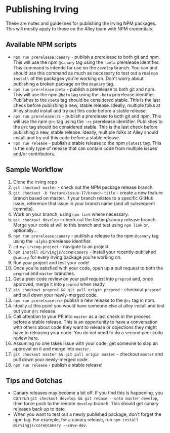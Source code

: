 # Publishing Irving
These are notes and guidelines for publishing the Irving NPM packages. This will mostly apply to those on the Alley team with NPM credentials.

## Available NPM scripts
* `npm run prerelease:canary` - publish a prerelease to both git and npm. This will use the npm `@canary` tag using the `-beta` prerelease identifier. This command is intende for use on the `develop` branch. You can and should use this command as much as necessary to test out a real `npm install` of the packages you're working on. Don't worry about publishing a broken package on the `@canary` tag.
* `npm run prerelease:beta` - publish a prerelease to both git and npm. This will use the npm `@beta` tag using the `-beta` prerelease identifier. Publishes to the `@beta` tag should be considered stable. This is the last check before publishing a new, stable release. Ideally, multiple folks at Alley should install and try out this code before a stable release.
* `npm run prerelease:rc` - publish a prerelease to both git and npm. This will use the npm `@rc` tag using the `-rc` prerelease identifier. Publishes to the `@rc` tag should be considered stable. This is the last check before publishing a new, stable release. Ideally, multiple folks at Alley should install and try out this code before a stable release.
* `npm run release` - publish a stable release to the npm `@latest` tag. This is the only type of release that can contain code from multiple issues and/or contributors.

## Sample Workflow
1. Clone the irving repo
2. `git checkout master` - check out the NPM package release branch.
3. `git checkout -b feature/issue-17/branch-title` - create a new feature branch based on master. If your branch relates to a specific GitHub issue, reference that issue in your branch name (and all subsequent commits).
4. Work on your branch, using `npm link` where necessary.
5. `git checkout develop` - check out the testing/canary release branch. Merge your code at will to this branch and test using `npm link` or, optionally...
6. `npm run prerelease:canary` - publish a release to the npm `@canary` tag using the `-alpha` prerelease identifier.
7. `cd my-irving-project` - navigate to an project.
8. `npm install @irvingjs/core@canary` - Install your recently-published `@canary` for every Irving package you’re working on.
9. Run your project and test your code!
10. Once you’re satisfied with your code, open up a pull request to both the `preprod` and `master` branches.
11. Get a peer code review on your pull request into `preprod` and, once approved, merge it into `preprod` when ready.
12. `git checkout preprod && git pull origin preprod` - checkout `preprod` and pull down your newly-merged code.
13. `npm run prerelease:rc`- publish a new release to the `@rc` tag in npm.
14. Ideally at this point you would have someone else at alley install and test out your `@rc` release.
15. Call attention to your PR into `master` as a last check in the process before a stable release. This is an opportunity to have a conversation with others about code they want to release or objections they might have to releasing your code. You do not need to do a second peer code review here.
16. Assuming no one takes issue with your code, get someone to slap an approval on it and merge into `master`.
17. `git checkout master && git pull origin master` - checkout `master` and pull down your newly-merged code.
18. `npm run release` - publish a stable release!

## Tips and Gotchas
* Canary releases may become a bit off. If you find this is happening, you can run `git checkout develop && git rebase --onto master develop`, then force push to the remote `develop` branch. This should get canary releases back up to date.
* When you want to test out a newly published package, don't forget the npm tag. For example, for a canary release, run `npm install @irvingjs/core@canary --save-dev`.

